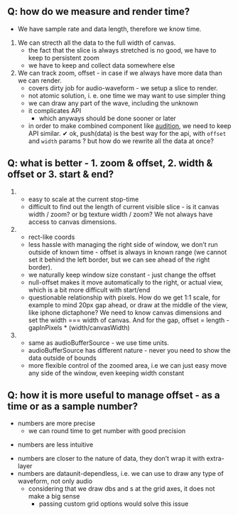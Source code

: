 ## Q: how do we measure and render time?

* We have sample rate and data length, therefore we know time.
1. We can strecth all the data to the full width of canvas.
	- the fact that the slice is always stretched is no good, we have to keep to persistent zoom
	- we have to keep and collect data somewhere else
2. We can track zoom, offset - in case if we always have more data than we can render.
	+ covers dirty job for audio-waveform - we setup a slice to render.
	- not atomic solution, i. e. one time we may want to use simpler thing
	+ we can draw any part of the wave, including the unknown
	- it complicates API
		+ which anyways should be done sooner or later
	+ in order to make combined component like [audition](http://blogs.adobe.com/creativecloud/files/2015/10/Screen-Shot-2015-10-27-at-3.03.42-PM.png), we need to keep API similar.
	✔ ok, push(data) is the best way for the api, with `offset` and `width` params
		? but how do we rewrite all the data at once?

## Q: what is better - 1. zoom & offset, 2. width & offset or 3. start & end?

1. + easy to scale at the current stop-time
	- difficult to find out the length of current visible slice - is it canvas width / zoom? or bg texture width / zoom? We not always have access to canvas dimensions.
2. + rect-like coords
	+ less hassle with managing the right side of window, we don’t run outside of known time - offset is always in known range (we cannot set it behind the left border, but we can see ahead of the right border).
	+ we naturally keep window size constant - just change the offset
	+ null-offset makes it move automatically to the right, or actual view, which is a bit more difficult with start/end
	- questionable relationship with pixels. How do we get 1:1 scale, for example to mind 20px gap ahead, or draw at the middle of the view, like iphone dictaphone? We need to know canvas dimensions and set the width === width of canvas. And for the gap, offset = length - gapInPixels * (width/canvasWidth)

3. + same as audioBufferSource - we use time units.
	- audioBufferSource has different nature - never you need to show the data outside of bounds
	+ more flexible control of the zoomed area, i.e we can just easy move any side of the window, even keeping width constant

## Q: how it is more useful to manage offset - as a time or as a sample number?
+ numbers are more precise
	- we can round time to get number with good precision
- numbers are less intuitive
+ numbers are closer to the nature of data, they don’t wrap it with extra-layer
+ numbers are dataunit-dependless, i.e. we can use to draw any type of waveform, not only audio
	- considering that we draw dbs and s at the grid axes, it does not make a big sense
		+ passing custom grid options would solve this issue